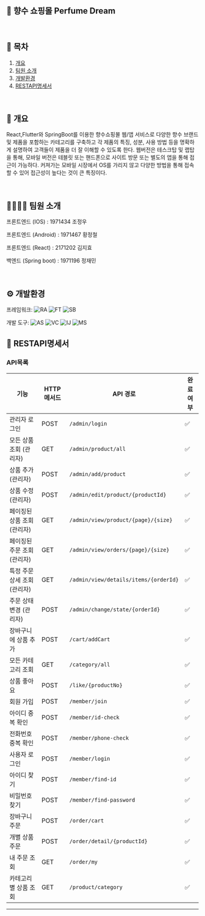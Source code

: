 ## 🛒 향수 쇼핑몰 Perfume Dream

<br/>

## 🚀 목차

1. [개요](#개요)
2. [팀원 소개](#팀원-소개)
3. [개발환경](#개발환경)
4. [RESTAPI명세서](#RESTAPI명세서)

<br/>

## 📝 개요

React,Flutter와 SpringBoot를 이용한 향수쇼핑몰 웹/앱 서비스로 다양한 향수 브랜드 및 제품을 포함하는 카테고리를 구축하고 각 제품의 특징, 성분, 사용 방법 등을 명확하게 설명하여 고객들이 제품을 더 잘 이해할 수 있도록 한다.
웹버전은 테스크탑 및 랩탑을 통해, 모바일 버전은 테블릿 또는 핸드폰으로 사이트 방문 또는 별도의 앱을 통해 접근이 가능하다. 커져가는 모바일 시장에서 OS를 가리지 않고 다양한 방법을 통해 접속 할 수 있어 접근성이 높다는 것이 큰 특징이다.

<br/>

## 👩‍👩‍👧‍👦 팀원 소개

프론트엔드 (IOS) : 1971434 조정우

프론트엔드 (Android) : 1971467 황정철

프론트엔드 (React) : 2171202 김지효

백엔드 (Spring boot) : 1971196 정재민

<br/>

## ⚙️ 개발환경

프레임워크: ![RA](https://img.shields.io/badge/React-20232A?style=for-the-badge&logo=react&logoColor=61DAFB) ![FT](https://img.shields.io/badge/Flutter-02569B?style=for-the-badge&logo=flutter&logoColor=white) ![SB](https://img.shields.io/badge/Spring-6DB33F?style=for-the-badge&logo=spring&logoColor=white)

개발 도구: ![AS](https://img.shields.io/badge/Android_Studio-3DDC84?style=for-the-badge&logo=android-studio&logoColor=white) ![VC](https://img.shields.io/badge/Visual_Studio_Code-0078D4?style=for-the-badge&logo=visual%20studio%20code&logoColor=white) ![IJ](https://img.shields.io/badge/IntelliJ_IDEA-000000.svg?style=for-the-badge&logo=intellij-idea&logoColor=white) ![MS](https://img.shields.io/badge/MySQL-005C84?style=for-the-badge&logo=mysql&logoColor=white)

## 📝 RESTAPI명세서

### API목록

| 기능                  | HTTP 메서드 | API 경로                          | 완료 여부 |
|---------------------|-------------|----------------------------------|----------|
| 관리자 로그인            | POST        | `/admin/login`                   | ✅       |
| 모든 상품 조회 (관리자)    | GET         | `/admin/product/all`             | ✅       |
| 상품 추가 (관리자)        | POST        | `/admin/add/product`             | ✅       |
| 상품 수정 (관리자)        | POST        | `/admin/edit/product/{productId}` | ✅       |
| 페이징된 상품 조회 (관리자) | GET         | `/admin/view/product/{page}/{size}` | ✅       |
| 페이징된 주문 조회 (관리자) | GET         | `/admin/view/orders/{page}/{size}` | ✅       |
| 특정 주문 상세 조회 (관리자) | GET         | `/admin/view/details/items/{orderId}` | ✅       |
| 주문 상태 변경 (관리자)    | POST        | `/admin/change/state/{orderId}`  | ✅       |
| 장바구니에 상품 추가       | POST        | `/cart/addCart`                  | ✅       |
| 모든 카테고리 조회         | GET         | `/category/all`                  | ✅       |
| 상품 좋아요             | POST        | `/like/{productNo}`              | ✅       |
| 회원 가입              | POST        | `/member/join`                   | ✅       |
| 아이디 중복 확인          | POST        | `/member/id-check`               | ✅       |
| 전화번호 중복 확인         | POST        | `/member/phone-check`            | ✅       |
| 사용자 로그인            | POST        | `/member/login`                  | ✅       |
| 아이디 찾기             | POST        | `/member/find-id`                | ✅       |
| 비밀번호 찾기            | POST        | `/member/find-password`          | ✅       |
| 장바구니 주문            | POST        | `/order/cart`                    | ✅       |
| 개별 상품 주문           | POST        | `/order/detail/{productId}`      | ✅       |
| 내 주문 조회             | GET         | `/order/my`                      | ✅       |
| 카테고리별 상품 조회        | GET         | `/product/category`              | ✅       |

---


